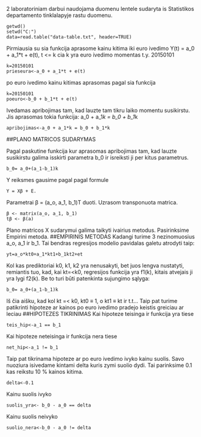 2 laboratoriniam darbui naudojama duomenu lentele sudaryta is Statistikos departamento tinklalapyje rastu duomenu.
```{r}
getwd()
setwd("C:")
data=read.table("data-table.txt", header=TRUE)
```
Pirmiausia su sia funkcija aprasome kainu kitima iki euro ivedimo Y(t) = a_0 + a_1*t + e(t), t <= k
cia k yra euro ivedimo momentas t.y. 20150101
```{r}
k=20150101
prieseura<-a_0 + a_1*t + e(t)
```
po euro ivedimo kainu kitimas aprasomas pagal sia funkcija
```{r}
k=20150101
poeuro<-b_0 + b_1*t + e(t)
```
Ivedamas apribojimas tam, kad lauzte tam tikru laiko momentu susikirstu. Jis aprasomas tokia funkcija: a_0 + a_1*k = b_0 + b_1*k
```{r}
apribojimas<-a_0 + a_1*k = b_0 + b_1*k
```
##PLANO MATRICOS SUDARYMAS

Pagal paskutine funkcija kur aprasomas apribojimas tam, kad lauzte susikirstu galima isskirti parametra b_0 ir isreiksti ji per kitus parametrus.
```{r}
b_0= a_0+(a_1-b_1)k
```
Y reiksmes gausime pagal pagal formule
```{r}
Y = Xβ + E.
```
Parametrai β = (a_o, a_1, b_1)T duoti. Uzrasom transponuota matrica. 
```{r}
β <- matrix(a_o, a_1, b_1)
tβ <- β(a)
```
Plano matricos X sudarymui galima taikyti ivairius metodus. Pasirinksime Empirini metoda.
##EMPIRINIS METODAS
Kadangi turime 3 nezinomuosius a_o, a_1 ir b_1. Tai bendras regresijos modelio pavidalas galetu atrodyti taip:
```{r}
yt=a_o*kt0+a_1*kt1+b_1kt2+et
```
Kol kas prediktoriai k0, k1, k2 yra nenusakyti, bet juos lengva nustatyti, remiantis tuo, kad,
kai kt=<k0, regresijos funkcija yra f1(k), kitais atvejais ji yra lygi f2(k). Be to turi būti
patenkinta sujungimo sąlyga:
```{r}
b_0= a_0+(a_1-b_1)k
```
Iš čia aišku, kad kol kt =< k0, kt0 ≡ 1, o kt1 ≡ kt ir t.t...
Taip pat turime patikrinti hipoteze ar kainos po euro ivedimo pradejo keistis greiciau ar leciau
##HIPOTEZES TIKRINIMAS
Kai hipoteze teisinga ir funkcija yra tiese
```{r}
teis_hip<-a_1 == b_1
```
Kai hipoteze neteisinga ir funkcija nera tiese
```{r}
net_hip<-a_1 != b_1
```
Taip pat tikrinama hipoteze ar po euro ivedimo ivyko kainu suolis.
Savo nuoziura isivedame kintami delta kuris zymi suolio dydi. Tai parinksime 0.1 kas reikstu 10 % kainos kitima.
```{r}
delta<-0.1
```
Kainu suolis ivyko
```{r}
suolis_yra<- b_0 - a_0 == delta
```
Kainu suolis neivyko
```{r}
suolio_nera<-b_0 - a_0 != delta
```
